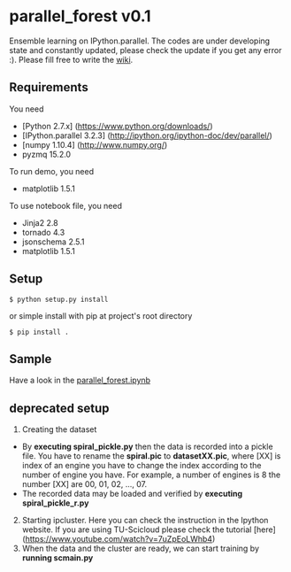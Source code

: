 # parallel_forest v0.1
Ensemble learning on IPython.parallel. The codes are under developing state and constantly updated, please check the update if you get any error :). Please fill free to write the [wiki](https://github.com/wasit7/parallel_forest/wiki).
## Requirements
You need
- [Python 2.7.x] (https://www.python.org/downloads/)
- [IPython.parallel 3.2.3] (http://ipython.org/ipython-doc/dev/parallel/)
- [numpy 1.10.4] (http://www.numpy.org/)
- pyzmq 15.2.0

To run demo, you need
- matplotlib 1.5.1

To use notebook file, you need
- Jinja2 2.8
- tornado 4.3
- jsonschema 2.5.1
- matplotlib 1.5.1

## Setup
    $ python setup.py install
or simple install with pip at project's root directory

    $ pip install .
## Sample
Have a look in the [parallel_forest.ipynb](https://github.com/wasit7/parallel_forest/blob/master/nb/parallel%20forest.ipynb) 
## deprecated setup
1. Creating the dataset
  * By **executing spiral_pickle.py** then the data is recorded into a pickle file. You have to rename the **spiral.pic** to **datasetXX.pic**, where [XX] is index of an engine you have to change the index according to the number of engine you have. For example, a number of engines is 8 the number [XX] are 00, 01, 02, ..., 07.
  * The recorded data may be loaded and verified by **executing spiral_pickle_r.py**
2. Starting ipcluster. Here you can check the instruction in the Ipython website. If you are using TU-Scicloud please check the tutorial [here] (https://www.youtube.com/watch?v=7uZpEoLWhb4)
3. When the data and the cluster are ready, we can start training by **running scmain.py**
